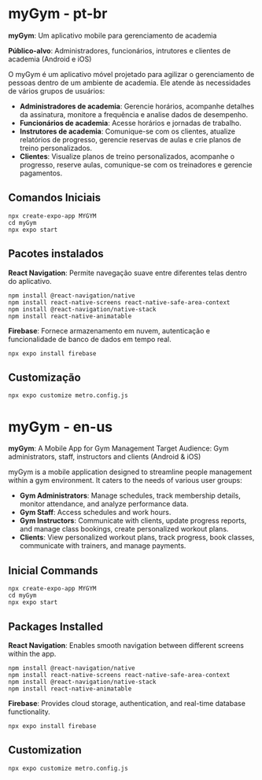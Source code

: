# myGym - pt-br
**myGym**: Um aplicativo mobile para gerenciamento de academia

**Público-alvo**: Administradores, funcionários, intrutores e clientes de academia (Android e iOS)

O myGym é um aplicativo móvel projetado para agilizar o gerenciamento de pessoas dentro de um ambiente de academia. Ele atende às necessidades de vários grupos de usuários:

- **Administradores de academia**: Gerencie horários, acompanhe detalhes da assinatura, monitore a frequência e analise dados de desempenho.
- **Funcionários de academia**: Acesse horários e jornadas de trabalho.
- **Instrutores de academia**: Comunique-se com os clientes, atualize relatórios de progresso, gerencie reservas de aulas e crie planos de treino personalizados.
- **Clientes**: Visualize planos de treino personalizados, acompanhe o progresso, reserve aulas, comunique-se com os treinadores e gerencie pagamentos.

## Comandos Iniciais
```
npx create-expo-app MYGYM
cd myGym
npx expo start
```

## Pacotes instalados

**React Navigation**: Permite navegação suave entre diferentes telas dentro do aplicativo.
```
npm install @react-navigation/native
npm install react-native-screens react-native-safe-area-context
npm install @react-navigation/native-stack
npm install react-native-animatable
```

**Firebase**: Fornece armazenamento em nuvem, autenticação e funcionalidade de banco de dados em tempo real.
```
npx expo install firebase
```

## Customização
```
npx expo customize metro.config.js
```

# myGym - en-us
**myGym**: A Mobile App for Gym Management
Target Audience: Gym administrators, staff, instructors and clients (Android & iOS)

myGym is a mobile application designed to streamline people management within a gym environment. It caters to the needs of various user groups:

- **Gym Administrators**: Manage schedules, track membership details, monitor attendance, and analyze performance data.
- **Gym Staff**: Access schedules and work hours.
- **Gym Instructors**: Communicate with clients, update progress reports, and manage class bookings, create personalized workout plans.
- **Clients**: View personalized workout plans, track progress, book classes, communicate with trainers, and manage payments.

## Inicial Commands
```
npx create-expo-app MYGYM
cd myGym
npx expo start
```

## Packages Installed
**React Navigation**: Enables smooth navigation between different screens within the app.
```
npm install @react-navigation/native
npm install react-native-screens react-native-safe-area-context
npm install @react-navigation/native-stack
npm install react-native-animatable
```

**Firebase**: Provides cloud storage, authentication, and real-time database functionality.
```
npx expo install firebase
```

## Customization
```
npx expo customize metro.config.js
```